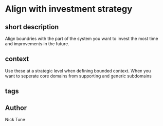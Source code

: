# Align with investment strategy
## short description
Align boundries with the part of the system you want to invest the most time and improvements in the future.
## context
Use these at a strategic level when defining bounded context. When you want to seperate core domains from supporting and generic subdomains
## tags
## Author
Nick Tune